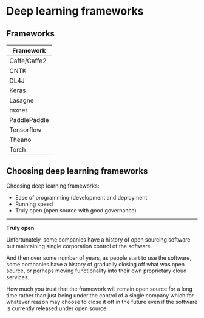 # Deep learning frameworks

## Frameworks

| Framework     |
|---------------|
| Caffe/Caffe2  |
| CNTK          |
| DL4J          |
| Keras         |
| Lasagne       |
| mxnet         |
| PaddlePaddle  |
| Tensorflow    |
| Theano        |
| Torch         |

## Choosing deep learning frameworks

Choosing deep learning frameworks:
  - Ease of programming (development and deployment
  - Running speed
  - Truly open (open source with good governance)

----

**Truly open**

Unfortunately, some companies have a history of open sourcing software but maintaining single corporation control of the software.

And then over some number of years, as people start to use the software, some companies have a history of gradually closing off what was open source, or perhaps moving functionality into their own proprietary cloud services.

How much you trust that the framework will remain open source for a long time rather than just being under the control of a single company  which for whatever reason may choose to close it off in the future even if the software is currently released under open source.